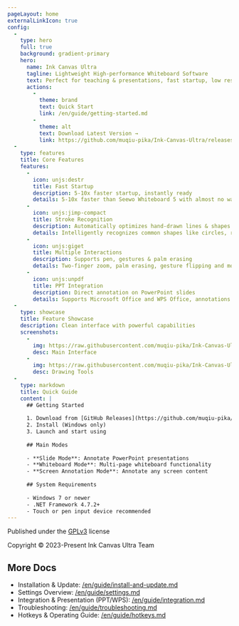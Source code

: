 ```yaml
---
pageLayout: home
externalLinkIcon: true
config:
  -
    type: hero
    full: true
    background: gradient-primary
    hero:
      name: Ink Canvas Ultra
      tagline: Lightweight High-performance Whiteboard Software
      text: Perfect for teaching & presentations, fast startup, low resource usage
      actions:
        -
          theme: brand
          text: Quick Start
          link: /en/guide/getting-started.md
        -
          theme: alt
          text: Download Latest Version →
          link: https://github.com/muqiu-pika/Ink-Canvas-Ultra/releases/latest
  -
    type: features
    title: Core Features
    features:
      -
        icon: unjs:destr
        title: Fast Startup
        description: 5-10x faster startup, instantly ready
        details: 5-10x faster than Seewo Whiteboard 5 with almost no waiting time
      -
        icon: unjs:jimp-compact
        title: Stroke Recognition
        description: Automatically optimizes hand-drawn lines & shapes
        details: Intelligently recognizes common shapes like circles, rectangles, triangles, etc.
      -
        icon: unjs:giget
        title: Multiple Interactions
        description: Supports pen, gestures & palm erasing
        details: Two-finger zoom, palm erasing, gesture flipping and more interaction methods
      -
        icon: unjs:unpdf
        title: PPT Integration
        description: Direct annotation on PowerPoint slides
        details: Supports Microsoft Office and WPS Office, annotations are automatically saved
  -
    type: showcase
    title: Feature Showcase
    description: Clean interface with powerful capabilities
    screenshots:
      -
        img: https://raw.githubusercontent.com/muqiu-pika/Ink-Canvas-Ultra/master/Images/Screenshot1.png
        desc: Main Interface
      -
        img: https://raw.githubusercontent.com/muqiu-pika/Ink-Canvas-Ultra/master/Images/Screenshot2.png
        desc: Drawing Tools
  -
    type: markdown
    title: Quick Guide
    content: |
      ## Getting Started
      
      1. Download from [GitHub Releases](https://github.com/muqiu-pika/Ink-Canvas-Ultra/releases/latest)
      2. Install (Windows only)
      3. Launch and start using
      
      ## Main Modes
      
      - **Slide Mode**: Annotate PowerPoint presentations
      - **Whiteboard Mode**: Multi-page whiteboard functionality
      - **Screen Annotation Mode**: Annotate any screen content
      
      ## System Requirements
      
      - Windows 7 or newer
      - .NET Framework 4.7.2+
      - Touch or pen input device recommended
---
```


Published under the [GPLv3](https://github.com/muqiu-pika/Ink-Canvas-Ultra/blob/master/LICENSE) license

Copyright © 2023-Present Ink Canvas Ultra Team
 
## More Docs

- Installation & Update: [/en/guide/install-and-update.md](/en/guide/install-and-update.md)
- Settings Overview: [/en/guide/settings.md](/en/guide/settings.md)
- Integration & Presentation (PPT/WPS): [/en/guide/integration.md](/en/guide/integration.md)
- Troubleshooting: [/en/guide/troubleshooting.md](/en/guide/troubleshooting.md)
- Hotkeys & Operating Guide: [/en/guide/hotkeys.md](/en/guide/hotkeys.md)
